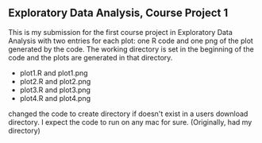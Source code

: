 ## Exploratory Data Analysis, Course Project 1

This is my submission for the first course project in Exploratory Data Analysis with two entries for each plot: one R code and one png of the plot generated by the code.  The working directory is set in the beginning of the code and the plots are generated in that directory.
* plot1.R and plot1.png
* plot2.R and plot2.png
* plot3.R and plot3.png
* plot4.R and plot4.png

changed the code to create directory if doesn't exist in a users download directory.  I expect the code to run on any mac for sure.  (Originally, had my directory)
